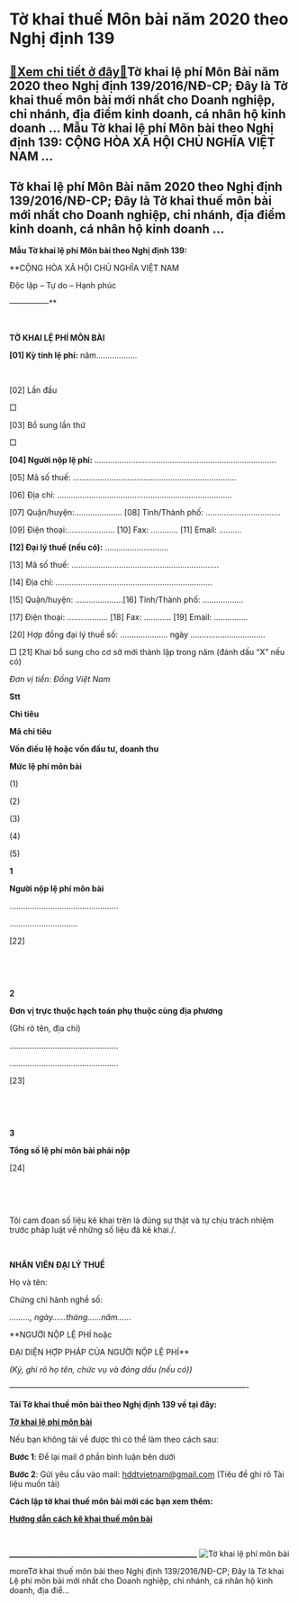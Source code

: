 Tờ khai thuế Môn bài năm 2020 theo Nghị định 139
================================================

[:gift:Xem chi tiết ở đây:gift:](https://hddtvn.com/to-khai-thue-mon-bai-nam-2020-theo-nghi-dinh-139/)Tờ khai lệ phí Môn Bài năm 2020 theo Nghị định 139/2016/NĐ-CP; Đây là Tờ khai thuế môn bài mới nhất cho Doanh nghiệp, chi nhánh, địa điểm kinh doanh, cá nhân hộ kinh doanh … Mẫu Tờ khai lệ phí Môn bài theo Nghị định 139: CỘNG HÒA XÃ HỘI CHỦ NGHĨA VIỆT NAM …
-----------------------------------------------------------------------------------------------------------------------------------------------------------------------------------------------------------------------------------------------------------------



Tờ khai lệ phí Môn Bài năm 2020 theo Nghị định 139/2016/NĐ-CP; Đây là Tờ khai thuế môn bài mới nhất cho Doanh nghiệp, chi nhánh, địa điểm kinh doanh, cá nhân hộ kinh doanh …
-------------------------------------------------------------------------------------------------------------------------------------------------------------------------------


**Mẫu Tờ khai lệ phí Môn bài theo Nghị định 139:**




**CỘNG HÒA XÃ HỘI CHỦ NGHĨA VIỆT NAM  

 Độc lập – Tự do – Hạnh phúc  

 —————**  

    

**TỜ KHAI LỆ PHÍ MÔN BÀI**  

**[01] Kỳ tính lệ phí:** năm………………




 

[02] Lần đầu

□

[03] Bổ sung lần thứ

□




**[04] Người nộp lệ phí:** ……………………………………………………………………..  

[05] Mã số thuế: ………………………………………………………………  

[06] Địa chỉ: …………………………………………………………………..  

[07] Quận/huyện:………………… [08] Tỉnh/Thành phố: ……………………………  

[09] Điện thoại:………………… [10] Fax: ………… [11] Email: ……….  

**[12] Đại lý thuế (nếu có):** ……………………….  

[13] Mã số thuế: ………………………………………………………..  

[14] Địa chỉ: ……………………………………………………………  

[15] Quận/huyện: …………………[16] Tỉnh/Thành phố: ………………  

[17] Điện thoại: ……………… [18] Fax: ………… [19] Email: ……………  

[20] Hợp đồng đại lý thuế số: ………………… ngày ……………………………  

□ [21] Khai bổ sung cho cơ sở mới thành lập trong năm (đánh dấu “X” nếu có)



*Đơn vị tiền: Đồng Việt Nam*




**Stt**

**Chỉ tiêu**

**Mã chỉ tiêu**

**Vốn điều lệ hoặc vốn đầu tư, doanh thu**

**Mức lệ phí môn bài**



(1)

(2)

(3)

(4)

(5)



**1**

**Người nộp lệ phí môn bài**  

 …………………………………………  

 …………………………

[22]

 

 



**2**

**Đơn vị trực thuộc hạch toán phụ thuộc cùng địa phương**  

 (Ghi rõ tên, địa chỉ)  

 …………………………………………  

 …………………………………………

[23]

 

 



**3**

**Tổng số lệ phí môn bài phải nộp**

[24]

 

 




Tôi cam đoan số liệu kê khai trên là đúng sự thật và tự chịu trách nhiệm trước pháp luật về những số liệu đã kê khai./.  

 






**NHÂN VIÊN ĐẠI LÝ THUẾ**  

 Họ và tên:  

 Chứng chỉ hành nghề số:

*………, ngày……tháng……năm……*  

**NGƯỜI NỘP LỆ PHÍ hoặc  

 ĐẠI DIỆN HỢP PHÁP CỦA NGƯỜI NỘP LỆ PHÍ**  

*(Ký, ghi rõ họ tên, chức vụ và đóng dấu (nếu có))*




  

 ——————————————————————————————-

**Tải Tờ khai thuế môn bài theo Nghị định 139 về tại đây:**



**[Tờ khai lệ phí môn bài](https://drive.google.com/u/4/uc?id=0B24q-XZt4667YUdNU2F6S1V2dEE&export=download "Tài tờ khai lệ phí môn bài")**

Nếu bạn không tải về được thì có thể làm theo cách sau:  

**Bước 1**: Để lại mail ở phần bình luận bên dưới  

**Bước 2**: Gửi yêu cầu vào mail: hddtvietnam@gmail.com (Tiêu đề ghi rõ Tài liệu muốn tải)



**Cách lập tờ khai thuế môn bài mời các bạn xem thêm:**



[**Hướng dẫn cách kê khai thuế môn bài**](# "hướng dẫn cách kê khai thuế môn bài")


  

**\_\_\_\_\_\_\_\_\_\_\_\_\_\_\_\_\_\_\_\_\_\_\_\_\_\_\_\_\_\_\_\_\_\_\_\_\_\_\_\_\_\_\_\_\_\_\_\_\_\_**
![Tờ khai lệ phí môn bài](https://hddtvn.com/wp-content/uploads/2021/01/To-khai-le-phi-mon-bai.png "Tờ khai lệ phí môn bài")


moreTờ khai thuế môn bài theo Nghị định 139/2016/NĐ-CP; Đây là Tờ khai Lệ phí môn bài mới nhất cho Doanh nghiệp, chi nhánh, cá nhân hộ kinh doanh, địa điể…


